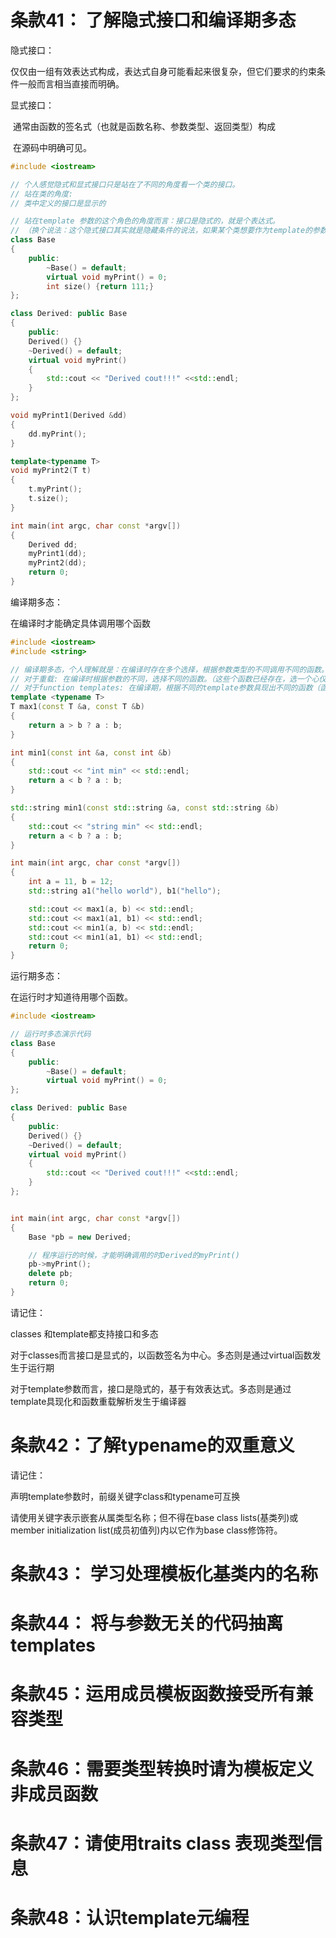 # 条款41： 了解隐式接口和编译期多态

隐式接口：

​	仅仅由一组有效表达式构成，表达式自身可能看起来很复杂，但它们要求的约束条件一般而言相当直接而明确。

显式接口：

​	通常由函数的签名式（也就是函数名称、参数类型、返回类型）构成

​	在源码中明确可见。

```cpp
#include <iostream>

// 个人感觉隐式和显式接口只是站在了不同的角度看一个类的接口。
// 站在类的角度:
// 类中定义的接口是显示的

// 站在template 参数的这个角色的角度而言：接口是隐式的，就是个表达式。
// （换个说法：这个隐式接口其实就是隐藏条件的说法，如果某个类想要作为template的参数，它必须有满足template 表达式要求的接口）
class Base
{
    public:
        ~Base() = default;
        virtual void myPrint() = 0;
        int size() {return 111;}
};

class Derived: public Base
{
    public:
    Derived() {}
    ~Derived() = default;
    virtual void myPrint()
    {
        std::cout << "Derived cout!!!" <<std::endl;
    }
};

void myPrint1(Derived &dd)
{
    dd.myPrint();
}

template<typename T>
void myPrint2(T t)
{
    t.myPrint();
    t.size();
}

int main(int argc, char const *argv[])
{
    Derived dd;
    myPrint1(dd);
    myPrint2(dd);
    return 0;
}
```

编译期多态：

在编译时才能确定具体调用哪个函数

```cpp
#include <iostream>
#include <string>

// 编译期多态，个人理解就是：在编译时存在多个选择，根据参数类型的不同调用不同的函数。
// 对于重载: 在编译时根据参数的不同，选择不同的函数。（这些个函数已经存在，选一个心仪的）
// 对于function templates: 在编译期，根据不同的template参数具现出不同的函数（函数还没有，根据参数不同，现生成一个心仪的）
template <typename T>
T max1(const T &a, const T &b)
{
    return a > b ? a : b;
}

int min1(const int &a, const int &b)
{
    std::cout << "int min" << std::endl;
    return a < b ? a : b;
}

std::string min1(const std::string &a, const std::string &b)
{
    std::cout << "string min" << std::endl;
    return a < b ? a : b;
}

int main(int argc, char const *argv[])
{
    int a = 11, b = 12;
    std::string a1("hello world"), b1("hello");

    std::cout << max1(a, b) << std::endl;
    std::cout << max1(a1, b1) << std::endl;
    std::cout << min1(a, b) << std::endl;
    std::cout << min1(a1, b1) << std::endl;
    return 0;
}

```

运行期多态：

在运行时才知道待用哪个函数。

```cpp
#include <iostream>

// 运行时多态演示代码
class Base
{
    public:
        ~Base() = default;
        virtual void myPrint() = 0;
};

class Derived: public Base
{
    public:
    Derived() {}
    ~Derived() = default;
    virtual void myPrint()
    {
        std::cout << "Derived cout!!!" <<std::endl;
    }
};


int main(int argc, char const *argv[])
{
    Base *pb = new Derived;

    // 程序运行的时候，才能明确调用的时Derived的myPrint()
    pb->myPrint();
    delete pb;
    return 0;
}
```

请记住：

classes 和template都支持接口和多态

对于classes而言接口是显式的，以函数签名为中心。多态则是通过virtual函数发生于运行期

对于template参数而言，接口是隐式的，基于有效表达式。多态则是通过template具现化和函数重载解析发生于编译器

# 条款42：了解typename的双重意义

请记住：

声明template参数时，前缀关键字class和typename可互换

请使用关键字表示嵌套从属类型名称；但不得在base class lists(基类列)或member initialization list(成员初值列)内以它作为base class修饰符。

# 条款43： 学习处理模板化基类内的名称

# 条款44： 将与参数无关的代码抽离templates

# 条款45：运用成员模板函数接受所有兼容类型

# 条款46：需要类型转换时请为模板定义非成员函数

# 条款47：请使用traits class 表现类型信息

# 条款48：认识template元编程